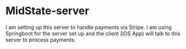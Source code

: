 # MidState-server
I am setting up this server to handle payments via Stripe. I am using Springboot for the server set up and the client (iOS App) will talk to this server to process payments.

